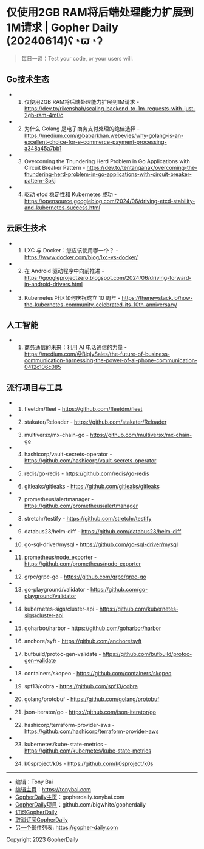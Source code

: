 # 仅使用2GB RAM将后端处理能力扩展到1M请求 | Gopher Daily (20240614)ʕ◔ϖ◔ʔ

>每日一谚：Test your code, or your users will.

## Go技术生态


- 1. 仅使用2GB RAM将后端处理能力扩展到1M请求 - https://dev.to/rikenshah/scaling-backend-to-1m-requests-with-just-2gb-ram-4m0c

- 2. 为什么 Golang 是电子商务支付处理的绝佳选择 - https://medium.com/@babarkhan.webevies/why-golang-is-an-excellent-choice-for-e-commerce-payment-processing-a348a45a7bb1

- 3. Overcoming the Thundering Herd Problem in Go Applications with Circuit Breaker Pattern - https://dev.to/tentanganak/overcoming-the-thundering-herd-problem-in-go-applications-with-circuit-breaker-pattern-3pkj

- 4. 驱动 etcd 稳定性和 Kubernetes 成功 - https://opensource.googleblog.com/2024/06/driving-etcd-stability-and-kubernetes-success.html


## 云原生技术


- 1. LXC 与 Docker：您应该使用哪一个？ - https://www.docker.com/blog/lxc-vs-docker/

- 2. 在 Android 驱动程序中向前推进 - https://googleprojectzero.blogspot.com/2024/06/driving-forward-in-android-drivers.html

- 3. Kubernetes 社区如何庆祝成立 10 周年 - https://thenewstack.io/how-the-kubernetes-community-celebrated-its-10th-anniversary/


## 人工智能


- 1. 商务通信的未来：利用 AI 电话通信的力量 - https://medium.com/@BiglySales/the-future-of-business-communication-harnessing-the-power-of-ai-phone-communication-0412c106c085


## 流行项目与工具


- 1. fleetdm/fleet - https://github.com/fleetdm/fleet

- 2. stakater/Reloader - https://github.com/stakater/Reloader

- 3. multiversx/mx-chain-go - https://github.com/multiversx/mx-chain-go

- 4. hashicorp/vault-secrets-operator - https://github.com/hashicorp/vault-secrets-operator

- 5. redis/go-redis - https://github.com/redis/go-redis

- 6. gitleaks/gitleaks - https://github.com/gitleaks/gitleaks

- 7. prometheus/alertmanager - https://github.com/prometheus/alertmanager

- 8. stretchr/testify - https://github.com/stretchr/testify

- 9. databus23/helm-diff - https://github.com/databus23/helm-diff

- 10. go-sql-driver/mysql - https://github.com/go-sql-driver/mysql

- 11. prometheus/node_exporter - https://github.com/prometheus/node_exporter

- 12. grpc/grpc-go - https://github.com/grpc/grpc-go

- 13. go-playground/validator - https://github.com/go-playground/validator

- 14. kubernetes-sigs/cluster-api - https://github.com/kubernetes-sigs/cluster-api

- 15. goharbor/harbor - https://github.com/goharbor/harbor

- 16. anchore/syft - https://github.com/anchore/syft

- 17. bufbuild/protoc-gen-validate - https://github.com/bufbuild/protoc-gen-validate

- 18. containers/skopeo - https://github.com/containers/skopeo

- 19. spf13/cobra - https://github.com/spf13/cobra

- 20. golang/protobuf - https://github.com/golang/protobuf

- 21. json-iterator/go - https://github.com/json-iterator/go

- 22. hashicorp/terraform-provider-aws - https://github.com/hashicorp/terraform-provider-aws

- 23. kubernetes/kube-state-metrics - https://github.com/kubernetes/kube-state-metrics

- 24. k0sproject/k0s - https://github.com/k0sproject/k0s


----

- 编辑：Tony Bai
- [编辑主页](https://tonybai.com)：https://tonybai.com
- [GopherDaily主页](https://gopherdaily.tonybai.com)：gopherdaily.tonybai.com
- [GopherDaily项目](https://github.com/bigwhite/gopherdaily)：github.com/bigwhite/gopherdaily
- [订阅GopherDaily](https://gopherdaily.tonybai.com/subscribe)
- [取消订阅GopherDaily](https://gopherdaily.tonybai.com/unsubscribe)
- [另一个邮件列表](https://gopher-daily.com): https://gopher-daily.com

Copyright 2023 GopherDaily
